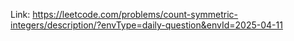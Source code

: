 Link: https://leetcode.com/problems/count-symmetric-integers/description/?envType=daily-question&envId=2025-04-11